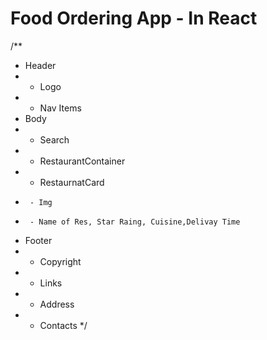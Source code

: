 # Food Ordering App - In React

/\*\*

- Header
- - Logo
- - Nav Items
- Body
- - Search
- - RestaurantContainer
- - RestaurnatCard
-      - Img
-      - Name of Res, Star Raing, Cuisine,Delivay Time
- Footer
- - Copyright
- - Links
- - Address
- - Contacts
    \*/
